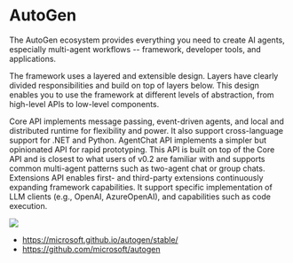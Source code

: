 # AutoGen

The AutoGen ecosystem provides everything you need to create AI agents, especially multi-agent workflows -- framework, developer tools, and applications.

The framework uses a layered and extensible design. Layers have clearly divided responsibilities and build on top of layers below. This design enables you to use the framework at different levels of abstraction, from high-level APIs to low-level components.

Core API implements message passing, event-driven agents, and local and distributed runtime for flexibility and power. It also support cross-language support for .NET and Python. AgentChat API implements a simpler but opinionated API for rapid prototyping. This API is built on top of the Core API and is closest to what users of v0.2 are familiar with and supports common multi-agent patterns such as two-agent chat or group chats. Extensions API enables first- and third-party extensions continuously expanding framework capabilities. It support specific implementation of LLM clients (e.g., OpenAI, AzureOpenAI), and capabilities such as code execution.

<img src="https://camo.githubusercontent.com/3c3fd32e30a086037ba14570534c4943ac7d6b24953ce821a4321fd616975a4a/68747470733a2f2f6769746875622e636f6d2f6d6963726f736f66742f6175746f67656e2f7261772f6d61696e2f6175746f67656e2d6c616e64696e672e6a7067">

- https://microsoft.github.io/autogen/stable/
- https://github.com/microsoft/autogen
